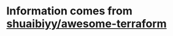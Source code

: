 # Information comes from [shuaibiyy/awesome-terraform](https://github.com/shuaibiyy/awesome-terraform)


